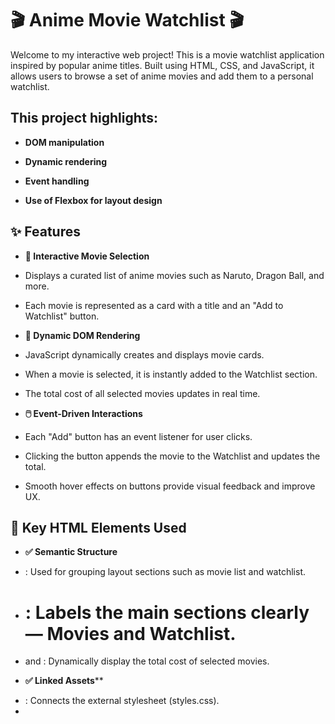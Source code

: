 # 🎬 Anime Movie Watchlist 🎬
Welcome to my interactive web project! This is a movie watchlist application inspired by popular anime titles. Built using HTML, CSS, and JavaScript, it allows users to browse a set of anime movies and add them to a personal watchlist.

## This project highlights:

- **DOM manipulation**

- **Dynamic rendering**

- **Event handling**

- **Use of Flexbox for layout design**

## ✨ Features
- **🎥 Interactive Movie Selection**
- Displays a curated list of anime movies such as Naruto, Dragon Ball, and more.
- Each movie is represented as a card with a title and an "Add to Watchlist" button.

- **🔄 Dynamic DOM Rendering**
- JavaScript dynamically creates and displays movie cards.
- When a movie is selected, it is instantly added to the Watchlist section.
- The total cost of all selected movies updates in real time.


- **🖱️ Event-Driven Interactions**
- Each "Add" button has an event listener for user clicks.
- Clicking the button appends the movie to the Watchlist and updates the total.
- Smooth hover effects on buttons provide visual feedback and improve UX.

## 🧱 Key HTML Elements Used
- **✅ Semantic Structure**
- <div>: Used for grouping layout sections such as movie list and watchlist.
- <h1>: Labels the main sections clearly — Movies and Watchlist.
- <p> and <span>: Dynamically display the total cost of selected movies.


- **✅ Linked Assets****
- <link>: Connects the external stylesheet (styles.css).
- <script>: Links the JavaScript logic from script.js.

## 🎨 Key CSS Elements Used
- **📐 Flexbox Layout**
- The #layout container uses display: flex for a side-by-side layout.
- The gap property adds spacing between the movie list and watchlist panels.


- **🎨 Styling & Effects**
- .movie-card: Styled with padding, borders, and a distinctive background color.
- .add-btn: Custom buttons styled with hover transforms (e.g., scale(1.2)).
- Smooth transitions applied using transition: all 0.3s ease.


## 🧠 Concepts Practiced
- **JavaScript Arrays**
- Used to store and manage movie data and watchlist entries.


- **DOM Manipulation**
- Dynamically create and insert elements into the page

- **Event Listeners**
- Add-to-watchlist functionality powered by click events

- **Flexbox**
- Applied for horizontal layout and alignment of main sections

- **UI Feedback**
- Visual hover effects and interactive updates to total cost

## 🚀 Future Enhancements
- Add ability to remove movies from the watchlist.
- Include movie thumbnails and brief plot descriptions.
- Store selected watchlist items in localStorage to persist across sessions.
- Connect to a public anime API to fetch live movie data dynamically.


## 🪞 Reflection
This project was a creative exercise in building interactivity from the ground up using JavaScript and Flexbox. By combining structured layout, responsive design, and real-time feedback, it laid the foundation for future feature-rich applications.